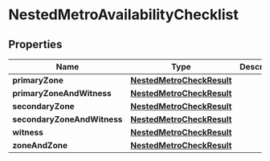 

# NestedMetroAvailabilityChecklist


## Properties

Name | Type | Description | Notes
------------ | ------------- | ------------- | -------------
**primaryZone** | [**NestedMetroCheckResult**](NestedMetroCheckResult.md) |  | 
**primaryZoneAndWitness** | [**NestedMetroCheckResult**](NestedMetroCheckResult.md) |  | 
**secondaryZone** | [**NestedMetroCheckResult**](NestedMetroCheckResult.md) |  | 
**secondaryZoneAndWitness** | [**NestedMetroCheckResult**](NestedMetroCheckResult.md) |  | 
**witness** | [**NestedMetroCheckResult**](NestedMetroCheckResult.md) |  | 
**zoneAndZone** | [**NestedMetroCheckResult**](NestedMetroCheckResult.md) |  | 



